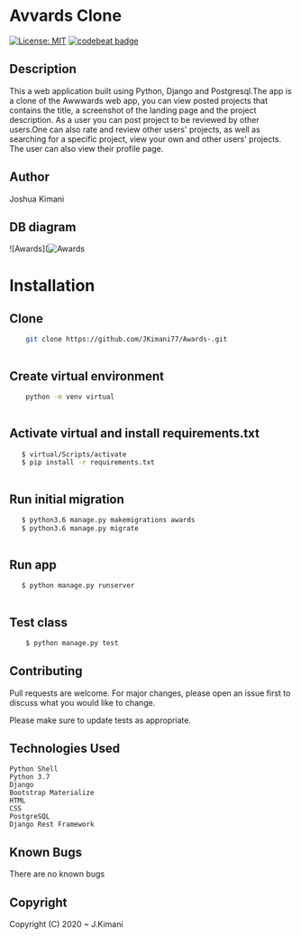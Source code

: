 # Avvards Clone
[![License: MIT]()](LICENSE)
[![codebeat badge]()]()

## Description
This a web application built using Python, Django and Postgresql.The app is a clone  of the Awwwards web app, you can view posted projects that contains the title, a screenshot of the landing page and the project description. As a user you can post project to be reviewed by other users.One can also rate and review other users' projects, as well as searching for a specific project, view your own and other users' projects. The user can also view their profile page.


## Author

Joshua Kimani


## DB diagram
![Awards](![Awards](https://user-images.githubusercontent.com/38456207/76689597-8ac3fd00-6648-11ea-84e4-c11540ab0da9.png)





# Installation

## Clone
    
```bash
    git clone https://github.com/JKimani77/Awards-.git
    
```
##  Create virtual environment
```bash
    python -m venv virtual
    
```
## Activate virtual and install requirements.txt
```bash
   $ virtual/Scripts/activate
   $ pip install -r requirements.txt
    
```
## Run initial migration
```bash
   $ python3.6 manage.py makemigrations awards
   $ python3.6 manage.py migrate
    
```


## Run app
```bash
   $ python manage.py runserver
    
```

## Test class

```bash
    $ python manage.py test
```


## Contributing

Pull requests are welcome. For major changes, please open an issue first to discuss what you would like to change.

Please make sure to update tests as appropriate.

## Technologies Used
    Python Shell
    Python 3.7
    Django
    Bootstrap Materialize
    HTML
    CSS
    PostgreSQL
    Django Rest Framework


## Known Bugs

There are no known bugs

## Copyright
Copyright (C) 2020 ~ J.Kimani


